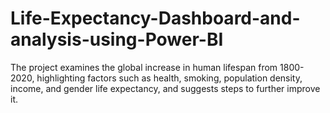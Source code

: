 # Life-Expectancy-Dashboard-and-analysis-using-Power-BI
The project examines the global increase in human lifespan from 1800-2020, highlighting factors such as health, smoking, population density, income, and gender life expectancy, and suggests steps to further improve it.
